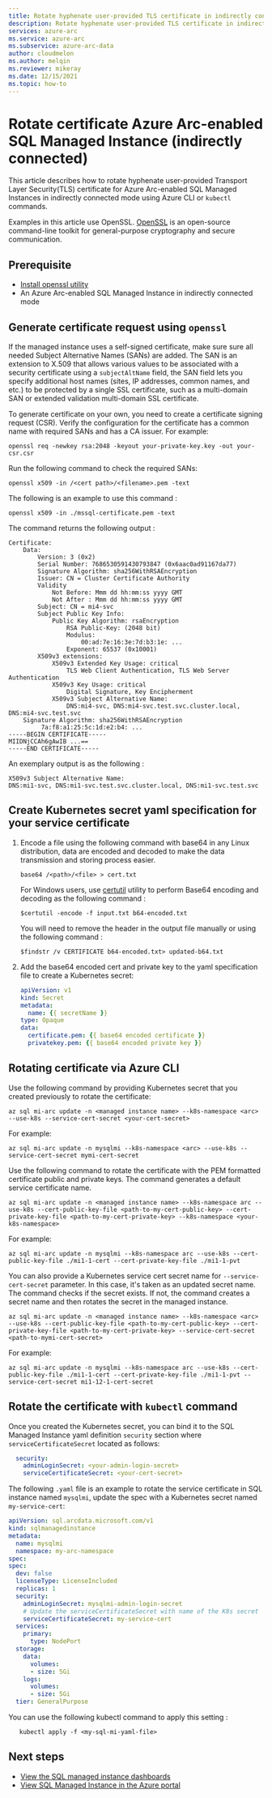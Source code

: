 ```yaml
---
title: Rotate hyphenate user-provided TLS certificate in indirectly connected Azure Arc-enabled SQL Managed Instance
description: Rotate hyphenate user-provided TLS certificate in indirectly connected Azure Arc-enabled SQL Managed Instance
services: azure-arc
ms.service: azure-arc
ms.subservice: azure-arc-data
author: cloudmelon
ms.author: melqin
ms.reviewer: mikeray
ms.date: 12/15/2021
ms.topic: how-to
---
```

# Rotate certificate Azure Arc-enabled SQL Managed Instance (indirectly connected)

This article describes how to rotate hyphenate user-provided Transport Layer Security(TLS) certificate for Azure Arc-enabled SQL Managed Instances in indirectly connected mode using Azure CLI or `kubectl` commands.  

Examples in this article use OpenSSL. [OpenSSL](https://www.openssl.org/) is an open-source command-line toolkit for general-purpose cryptography and secure communication.

## Prerequisite 

* [Install openssl utility ](https://www.openssl.org/source/) 
* An Azure Arc-enabled SQL Managed Instance in indirectly connected mode

## Generate certificate request using `openssl` 

If the managed instance uses a self-signed certificate, make sure sure all needed Subject Alternative Names (SANs) are added. The SAN is an extension to X.509 that allows various values to be associated with a security certificate using a `subjectAltName` field, the SAN field lets you specify additional host names (sites, IP addresses, common names, and etc.) to be protected by a single SSL certificate, such as a multi-domain SAN or extended validation multi-domain SSL certificate.

To generate certificate on your own, you need to create a certificate signing request (CSR). Verify the configuration for the certificate has a common name with required SANs and has a CA issuer. For example:

```console
openssl req -newkey rsa:2048 -keyout your-private-key.key -out your-csr.csr
```

Run the following command to check the required SANs:

```console
openssl x509 -in /<cert path>/<filename>.pem -text
```
The following is an example to use this command : 

```console
openssl x509 -in ./mssql-certificate.pem -text
```

The command returns the following output : 

```output
Certificate:
    Data:
        Version: 3 (0x2)
        Serial Number: 7686530591430793847 (0x6aac0ad91167da77)
        Signature Algorithm: sha256WithRSAEncryption
        Issuer: CN = Cluster Certificate Authority
        Validity
            Not Before: Mmm dd hh:mm:ss yyyy GMT
            Not After : Mmm dd hh:mm:ss yyyy GMT
        Subject: CN = mi4-svc
        Subject Public Key Info:
            Public Key Algorithm: rsaEncryption
                RSA Public-Key: (2048 bit)
                Modulus:
                    00:ad:7e:16:3e:7d:b3:1e: ...
                Exponent: 65537 (0x10001)
        X509v3 extensions:
            X509v3 Extended Key Usage: critical
                TLS Web Client Authentication, TLS Web Server Authentication
            X509v3 Key Usage: critical
                Digital Signature, Key Encipherment
            X509v3 Subject Alternative Name:
                DNS:mi4-svc, DNS:mi4-svc.test.svc.cluster.local, DNS:mi4-svc.test.svc
    Signature Algorithm: sha256WithRSAEncryption
         7a:f8:a1:25:5c:1d:e2:b4: ...
-----BEGIN CERTIFICATE-----
MIIDNjCCAh6gAwIB ...==
-----END CERTIFICATE-----
```

An exemplary output is as the following : 
```output
X509v3 Subject Alternative Name:
DNS:mi1-svc, DNS:mi1-svc.test.svc.cluster.local, DNS:mi1-svc.test.svc
```

## Create Kubernetes secret yaml specification for your service certificate

1. Encode a file using the following command with base64 in any Linux distribution, data are encoded and decoded to make the data transmission and storing process easier. 

   ```console
   base64 /<path>/<file> > cert.txt 
   ```

   For Windows users, use [certutil](/windows-server/administration/windows-commands/certutil) utility to perform Base64 encoding and decoding as the following command : 

   ```console
   $certutil -encode -f input.txt b64-encoded.txt
   ```

   You will need to remove the header in the output file manually or using the following command :

   ```console
   $findstr /v CERTIFICATE b64-encoded.txt> updated-b64.txt 
   ```

1. Add the base64 encoded cert and private key to the yaml specification file to create a Kubernetes secret:

   ```yaml
   apiVersion: v1
   kind: Secret
   metadata:
     name: {{ secretName }}
   type: Opaque
   data:
     certificate.pem: {{ base64 encoded certificate }}
     privatekey.pem: {{ base64 encoded private key }}
   ```

## Rotating certificate via Azure CLI

Use the following command by providing Kubernetes secret that you created previously to rotate the certificate: 

```console
az sql mi-arc update -n <managed instance name> --k8s-namespace <arc> --use-k8s --service-cert-secret <your-cert-secret>
```

For example:

```console
az sql mi-arc update -n mysqlmi --k8s-namespace <arc> --use-k8s --service-cert-secret mymi-cert-secret
```

Use the following command to rotate the certificate with the PEM formatted certificate public and private keys. The command generates a default service certificate name. 

```console
az sql mi-arc update -n <managed instance name> --k8s-namespace arc --use-k8s --cert-public-key-file <path-to-my-cert-public-key> --cert-private-key-file <path-to-my-cert-private-key> --k8s-namespace <your-k8s-namespace>
```

For example:

```console
az sql mi-arc update -n mysqlmi --k8s-namespace arc --use-k8s --cert-public-key-file ./mi1-1-cert --cert-private-key-file ./mi1-1-pvt
```

You can also provide a Kubernetes service cert secret name for `--service-cert-secret` parameter. In this case, it's taken as an updated secret name. The command checks if the secret exists. If not, the command creates a secret name and then rotates the secret in the managed instance.

```console
az sql mi-arc update -n <managed instance name> --k8s-namespace <arc> --use-k8s --cert-public-key-file <path-to-my-cert-public-key> --cert-private-key-file <path-to-my-cert-private-key> --service-cert-secret <path-to-mymi-cert-secret>
```

For example:

```console
az sql mi-arc update -n mysqlmi --k8s-namespace arc --use-k8s --cert-public-key-file ./mi1-1-cert --cert-private-key-file ./mi1-1-pvt --service-cert-secret mi1-12-1-cert-secret
```

## Rotate the certificate with `kubectl` command

Once you created the Kubernetes secret, you can bind it to the SQL Managed Instance yaml definition `security` section where `serviceCertificateSecret` located as follows: 

```yaml
  security:
    adminLoginSecret: <your-admin-login-secret>
    serviceCertificateSecret: <your-cert-secret>
```

The following `.yaml` file is an example to rotate the service certificate in SQL instance named `mysqlmi`, update the spec with a Kubernetes secret named `my-service-cert`:

```yaml
apiVersion: sql.arcdata.microsoft.com/v1
kind: sqlmanagedinstance
metadata:
  name: mysqlmi
  namespace: my-arc-namespace
spec:
spec:
  dev: false
  licenseType: LicenseIncluded
  replicas: 1
  security:
    adminLoginSecret: mysqlmi-admin-login-secret
    # Update the serviceCertificateSecret with name of the K8s secret
    serviceCertificateSecret: my-service-cert
  services:
    primary:
      type: NodePort
  storage:
    data:
      volumes:
      - size: 5Gi
    logs:
      volumes:
      - size: 5Gi
  tier: GeneralPurpose
```

You can use the following kubectl command to apply this setting : 

```console
   kubectl apply -f <my-sql-mi-yaml-file>
```

## Next steps
- [View the SQL managed instance dashboards](azure-data-studio-dashboards.md#view-the-sql-managed-instance-dashboards)
- [View SQL Managed Instance in the Azure portal](view-arc-data-services-inventory-in-azure-portal.md)
